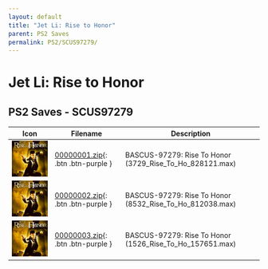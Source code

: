 ```yaml
---
layout: default
title: "Jet Li: Rise to Honor"
parent: PS2 Saves
permalink: PS2/SCUS97279/
---
```

# Jet Li: Rise to Honor

## PS2 Saves - SCUS97279

| Icon | Filename | Description |
|------|----------|-------------|
| ![Jet Li: Rise to Honor](icon0.png) | [00000001.zip](00000001.zip){: .btn .btn-purple } | BASCUS-97279: Rise To Honor (3729_Rise_To_Ho_828121.max) |
| ![Jet Li: Rise to Honor](icon0.png) | [00000002.zip](00000002.zip){: .btn .btn-purple } | BASCUS-97279: Rise To Honor (8532_Rise_To_Ho_812038.max) |
| ![Jet Li: Rise to Honor](icon0.png) | [00000003.zip](00000003.zip){: .btn .btn-purple } | BASCUS-97279: Rise To Honor (1526_Rise_To_Ho_157651.max) |
